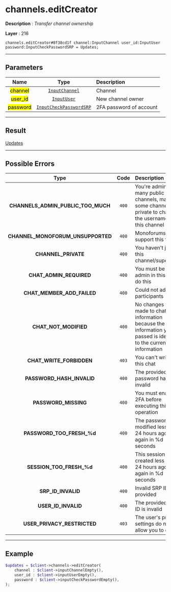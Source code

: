 # channels.editCreator

**Description** : *Transfer channel ownership*

**Layer** : 216

```tl
channels.editCreator#8f38cd1f channel:InputChannel user_id:InputUser password:InputCheckPasswordSRP = Updates;
```

---

## Parameters

| Name | Type | Description |
| :---: | :---: | :--- |
| <mark>channel</mark> | [`InputChannel`](type/InputChannel) | Channel |
| <mark>user_id</mark> | [`InputUser`](type/InputUser) | New channel owner |
| <mark>password</mark> | [`InputCheckPasswordSRP`](type/InputCheckPasswordSRP) | 2FA password of account |

---

## Result

[Updates](type/Updates)

---

## Possible Errors

| Type | Code | Description |
| :---: | :---: | :--- |
| **CHANNELS_ADMIN_PUBLIC_TOO_MUCH** | `400` | You're admin of too many public channels, make some channels private to change the username of this channel |
| **CHANNEL_MONOFORUM_UNSUPPORTED** | `400` | Monoforums do not support this feature |
| **CHANNEL_PRIVATE** | `400` | You haven't joined this channel/supergroup |
| **CHAT_ADMIN_REQUIRED** | `400` | You must be an admin in this chat to do this |
| **CHAT_MEMBER_ADD_FAILED** | `400` | Could not add participants |
| **CHAT_NOT_MODIFIED** | `400` | No changes were made to chat information because the new information you passed is identical to the current information |
| **CHAT_WRITE_FORBIDDEN** | `403` | You can't write in this chat |
| **PASSWORD_HASH_INVALID** | `400` | The provided password hash is invalid |
| **PASSWORD_MISSING** | `400` | You must enable 2FA before executing this operation |
| **PASSWORD_TOO_FRESH_%d** | `400` | The password was modified less than 24 hours ago, try again in %d seconds |
| **SESSION_TOO_FRESH_%d** | `400` | This session was created less than 24 hours ago, try again in %d seconds |
| **SRP_ID_INVALID** | `400` | Invalid SRP ID provided |
| **USER_ID_INVALID** | `400` | The provided user ID is invalid |
| **USER_PRIVACY_RESTRICTED** | `403` | The user's privacy settings do not allow you to do this |

---

## Example

```php
$updates = $client->channels->editCreator(
	channel : $client->inputChannelEmpty(),
	user_id : $client->inputUserEmpty(),
	password : $client->inputCheckPasswordEmpty(),
);
```